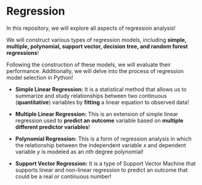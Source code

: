 # Regression
In this repository, we will explore all aspects of regression analysis!  

We will construct various types of regression models, including **simple, multiple, polynomial, support vector, decision tree, and random forest regressions**!  

Following the construction of these models, we will evaluate their performance. Additionally, we will delve into the process of regression model selection in Python!  

* **Simple Linear Regression:** It is a statistical method that allows us to summarize and study relationships between two continuous (**quantitative**) variables by **fitting** a linear equation to observed data!  

* **Multiple Linear Regression:** This is an extension of simple linear regression used to **predict an outcome** variable based on **multiple different predictor variables**!  

* **Polynomial Regression:** This is a form of regression analysis in which the relationship between the independent variable *x* and dependent variable *y* is modeled as an *nth* degree polynomial!  

* **Support Vector Regression:** It is a type of Support Vector Machine that supports linear and non-linear regression to predict an outcome that could be a real or continuous number!